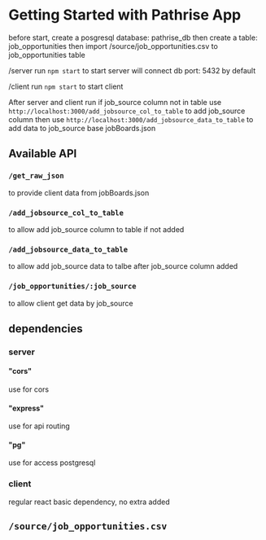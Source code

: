 # Getting Started with Pathrise App

before start, create a posgresql database: pathrise_db
then create a table: job_opportunities
then import /source/job_opportunities.csv to job_opportunities table

/server
run `npm start` to start server
will connect db port: 5432 by default

/client
run `npm start` to start client

After server and client run
if job_source column not in table
use `http://localhost:3000/add_jobsource_col_to_table` to add job_source column
then use `http://localhost:3000/add_jobsource_data_to_table` to add data to job_source base jobBoards.json

## Available API

### `/get_raw_json`

to provide client data from jobBoards.json

### `/add_jobsource_col_to_table`

to allow add job_source column to table if not added

### `/add_jobsource_data_to_table`

to allow add job_source data to talbe after job_source column added

### `/job_opportunities/:job_source`

to allow client get data by job_source

## dependencies

### server

#### "cors"

use for cors

#### "express"

use for api routing

#### "pg"

use for access postgresql

### client

regular react basic dependency, no extra added

## `/source/job_opportunities.csv`
